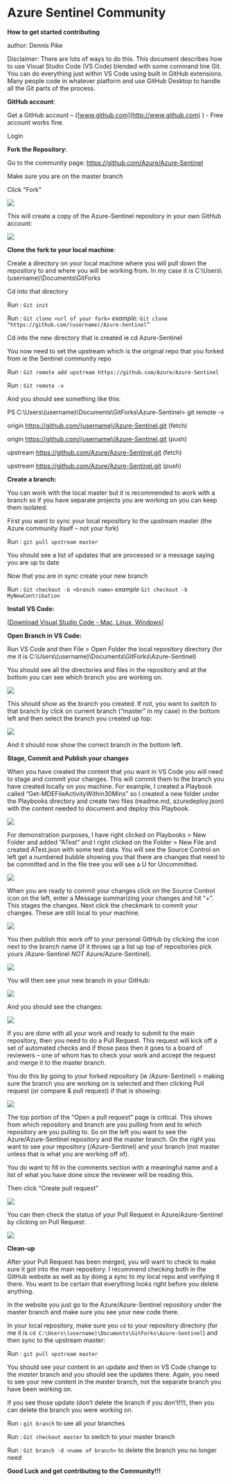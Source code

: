 # Azure Sentinel Community

**How to get started contributing**

author: Dennis Pike

Disclaimer: There are lots of ways to do this.  This document describes how to use Visual Studio Code (VS Code) blended with some command line Git. You can do everything just within VS Code using built in GitHub extensions.  Many people code in whatever platform and use GitHub Desktop to handle all the Git parts of the process.

**GitHub account**:

Get a GitHub account – ([www.github.com](http://www.github.com) ) - Free account works fine.

Login

**Fork the Repository**:

Go to the community page: https://github.com/Azure/Azure-Sentinel

Make sure you are on the master branch

Click "Fork"

![](.github/Media/AzureSentinelCommunityFork.png)

This will create a copy of the Azure-Sentinel repository in your own GitHub account:

![](.github/Media/AzureSentinelCommunityFork2.png)

**Clone the fork to your local machine**:

Create a directory on your local machine where you will pull down the repository to and where you will be working from. In my case it is C:\Users\\(username)\Documents\GitForks

Cd into that directory

Run : `Git init`

Run : `Git clone <url of your fork>` *example*: `Git clone “https://github.com/(username)/Azure-Sentinel”`

Cd into the new directory that is created ie cd Azure-Sentinel

You now need to set the upstream which is the original repo that you forked from ie the Sentinel community repo

Run : `Git remote add upstream https://github.com/Azure/Azure-Sentinel`

Run : `Git remote -v`

And you should see something like this:

PS C:\Users\\(username)\Documents\GitForks\Azure-Sentinel> git remote -v

origin https://github.com/(username)/Azure-Sentinel.git (fetch)

origin https://github.com/(username)/Azure-Sentinel.git (push)

upstream    https://github.com/Azure/Azure-Sentinel.git (fetch)

upstream    https://github.com/Azure/Azure-Sentinel.git (push)

**Create a branch:**

You can work with the local master but it is recommended to work with a branch so if you have separate projects you are working on you can keep them isolated.

First you want to sync your local repository to the upstream master (the Azure community itself – not your fork)

Run : `git pull upstream master`

You should see a list of updates that are processed or a message saying you are up to date

Now that you are in sync create your new branch

Run : `Git checkout -b <branch name>` *example* `Git checkout -b MyNewContribution`

**Install VS Code:**

[[Download Visual Studio Code - Mac, Linux, Windows](https://code.visualstudio.com/Download)]

**Open Branch in VS Code:**

Run VS Code and then File > Open Folder the local repository directory (for me it is C:\Users\\(username)\Documents\GitForks\Azure-Sentinel)

You should see all the directories and files in the repository and at the bottom you can see which branch you are working on.

![](.github/Media/AzureSentinelCommunityOpen.png)

This should show as the branch you created. If not, you want to switch to that branch by click on current branch (“master” in my case) in the bottom left and then select the branch you created up top:

![](.github/Media/AzureSentinelCommunityOpen2.png)

And it should now show the correct branch in the bottom left.

**Stage, Commit and Publish your changes**

When you have created the content that you want in VS Code you will need to stage and commit your changes. This will commit them to the branch you have created locally on you machine. For example, I created a Playbook called “Get-MDEFileActivityWithin30Mins” so I created a new folder under the Playbooks directory and create two files (readme.md, azuredeploy.json) with the content needed to document and deploy this Playbook.

![](.github/Media/AzureSentinelCommunityStage.png)

For demonstration purposes, I have right clicked on Playbooks > New Folder and added “ATest” and I right clicked on the Folder > New File and created ATest.json with some test data. You will see the Source Control on left get a numbered bubble showing you that there are changes that need to be committed and in the file tree you will see a U for Uncommitted.

![](.github/Media/AzureSentinelCommunityStage2.png)

When you are ready to commit your changes click on the Source Control icon on the left, enter a Message summarizing your changes and hit “+”. This stages the changes. Next click the checkmark to commit your changes. These are still local to your machine.

![](.github/Media/AzureSentinelCommunityStage3.png)

You then publish this work off to your personal GitHub by clicking the icon next to the branch name (if it throws up a list up top of repositories pick yours <youraccount>/Azure-Sentinel *NOT* Azure/Azure-Sentinel).

![](.github/Media/AzureSentinelCommunityStage4.png)

You will then see your new branch in your GitHub:

![](.github/Media/AzureSentinelCommunityStage5.png)

And you should see the changes:

![](.github/Media/AzureSentinelCommunityStage6.png)

If you are done with all your work and ready to submit to the main repository, then you need to do a Pull Request. This request will kick off a set of automated checks and if those pass then it goes to a board of reviewers – one of whom has to check your work and accept the request and merge it to the master branch.

You do this by going to your forked repository (ie <your account>/Azure-Sentinel) > making sure the branch you are working on is selected and then clicking Pull request (or compare & pull request) if that is showing:

![](.github/Media/AzureSentinelCommunityStage7.png)

The top portion of the "Open a pull request" page is critical. This shows from which repository and branch are you pulling from and to which repository are you pulling to. So on the left you want to see the Azure/Azure-Sentinel repository and the master branch. On the right you want to see your repository (<your account>/Azure-Sentinel) and your branch (not master unless that is what you are working off of).

You do want to fill in the comments section with a meaningful name and a list of what you have done since the reviewer will be reading this.

Then click “Create pull request”

![](.github/Media/AzureSentinelCommunityStage8.png)

You can then check the status of your Pull Request in Azure/Azure-Sentinel by clicking on Pull Request:

![](.github/Media/AzureSentinelCommunityStage9.png)

**Clean-up**

After your Pull Request has been merged, you will want to check to make sure it got into the main repository. I recommend checking both in the GitHub website as well as by doing a sync to my local repo and verifying it there.  You want to be certain that everything looks right before you delete anything.

In the website you just go to the Azure/Azure-Sentinel repository under the master branch and make sure you see your new code there.

In your local repository, make sure you `cd` to your repository directory (for me it is `cd C:\Users\(username)\Documents\GitForks\Azure-Sentinel`) and then sync to the upstream master:

Run : `git pull upstream master`

You should see your content in an update and then in VS Code change to the *master* branch and you should see the updates there.  Again, you need to see your new content in the master branch, not the separate branch you have been working on.

If you see those update (don’t delete the branch if you don’t!!!), then you can delete the branch you were working on.

Run : `git branch` to see all your branches

Run : `Git checkout master` to switch to your master branch

Run : `Git branch -d <name of branch>` to delete the branch you no longer need

**Good Luck and get contributing to the Community!!!**
